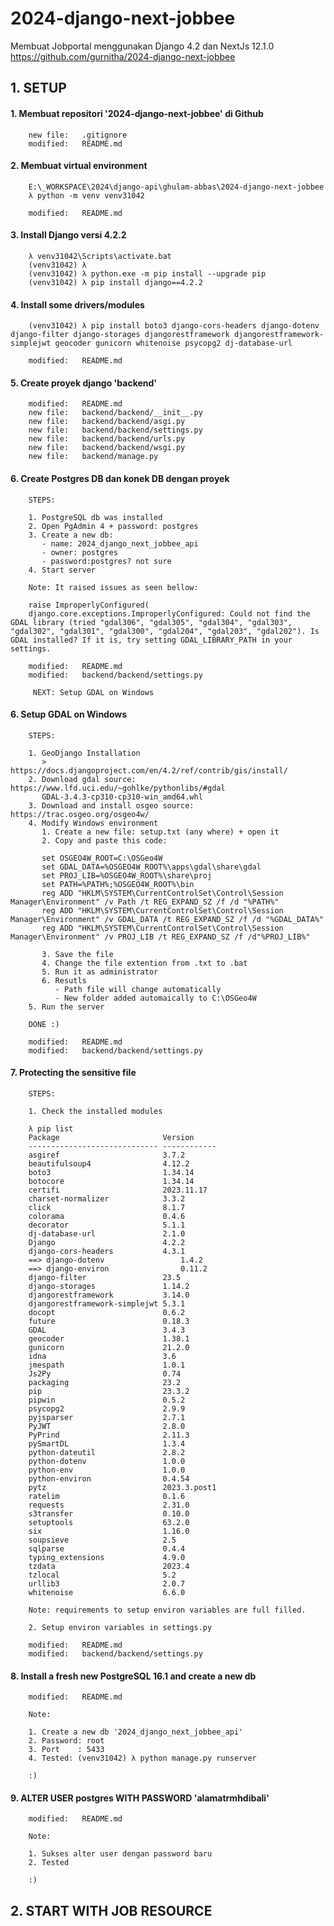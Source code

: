 # 2024-django-next-jobbee
Membuat Jobportal menggunakan Django 4.2 dan NextJs 12.1.0
https://github.com/gurnitha/2024-django-next-jobbee


## 1. SETUP

#### 1. Membuat repositori '2024-django-next-jobbee' di Github

        new file:   .gitignore
        modified:   README.md

#### 2. Membuat virtual environment

        E:\_WORKSPACE\2024\django-api\ghulam-abbas\2024-django-next-jobbee
        λ python -m venv venv31042

        modified:   README.md

#### 3. Install Django versi 4.2.2

        λ venv31042\Scripts\activate.bat
        (venv31042) λ 
        (venv31042) λ python.exe -m pip install --upgrade pip
        (venv31042) λ pip install django==4.2.2

#### 4. Install some drivers/modules

        (venv31042) λ pip install boto3 django-cors-headers django-dotenv django-filter django-storages djangorestframework djangorestframework-simplejwt geocoder gunicorn whitenoise psycopg2 dj-database-url

        modified:   README.md

#### 5. Create proyek django 'backend'

        modified:   README.md
        new file:   backend/backend/__init__.py
        new file:   backend/backend/asgi.py
        new file:   backend/backend/settings.py
        new file:   backend/backend/urls.py
        new file:   backend/backend/wsgi.py
        new file:   backend/manage.py

#### 6. Create Postgres DB dan konek DB dengan proyek

        STEPS:

        1. PostgreSQL db was installed
        2. Open PgAdmin 4 + password: postgres
        3. Create a new db: 
           - name: 2024_django_next_jobbee_api
           - owner: postgres
           - password:postgres? not sure
        4. Start server 

        Note: It raised issues as seen bellow:

        raise ImproperlyConfigured(
        django.core.exceptions.ImproperlyConfigured: Could not find the GDAL library (tried "gdal306", "gdal305", "gdal304", "gdal303", "gdal302", "gdal301", "gdal300", "gdal204", "gdal203", "gdal202"). Is GDAL installed? If it is, try setting GDAL_LIBRARY_PATH in your settings.

        modified:   README.md
        modified:   backend/backend/settings.py

         NEXT: Setup GDAL on Windows

#### 6. Setup GDAL on Windows

        STEPS:

        1. GeoDjango Installation
           > https://docs.djangoproject.com/en/4.2/ref/contrib/gis/install/
        2. Download gdal source: https://www.lfd.uci.edu/~gohlke/pythonlibs/#gdal
           GDAL-3.4.3-cp310-cp310-win_amd64.whl
        3. Download and install osgeo source: https://trac.osgeo.org/osgeo4w/
        4. Modify Windows environment
           1. Create a new file: setup.txt (any where) + open it
           2. Copy and paste this code:

           set OSGEO4W_ROOT=C:\OSGeo4W
           set GDAL_DATA=%OSGEO4W_ROOT%\apps\gdal\share\gdal
           set PROJ_LIB=%OSGEO4W_ROOT%\share\proj
           set PATH=%PATH%;%OSGEO4W_ROOT%\bin
           reg ADD "HKLM\SYSTEM\CurrentControlSet\Control\Session Manager\Environment" /v Path /t REG_EXPAND_SZ /f /d "%PATH%"
           reg ADD "HKLM\SYSTEM\CurrentControlSet\Control\Session Manager\Environment" /v GDAL_DATA /t REG_EXPAND_SZ /f /d "%GDAL_DATA%"
           reg ADD "HKLM\SYSTEM\CurrentControlSet\Control\Session Manager\Environment" /v PROJ_LIB /t REG_EXPAND_SZ /f /d"%PROJ_LIB%"
           
           3. Save the file
           4. Change the file extention from .txt to .bat
           5. Run it as administrator
           6. Resutls
              - Path file will change automatically
              - New folder added automaically to C:\OSGeo4W
        5. Run the server

        DONE :)

        modified:   README.md
        modified:   backend/backend/settings.py

#### 7. Protecting the sensitive file

        STEPS:

        1. Check the installed modules

        λ pip list                                     
        Package                       Version          
        ----------------------------- ------------     
        asgiref                       3.7.2            
        beautifulsoup4                4.12.2           
        boto3                         1.34.14          
        botocore                      1.34.14          
        certifi                       2023.11.17       
        charset-normalizer            3.3.2            
        click                         8.1.7            
        colorama                      0.4.6            
        decorator                     5.1.1            
        dj-database-url               2.1.0            
        Django                        4.2.2            
        django-cors-headers           4.3.1            
        ==> django-dotenv                 1.4.2            
        ==> django-environ                0.11.2           
        django-filter                 23.5             
        django-storages               1.14.2           
        djangorestframework           3.14.0           
        djangorestframework-simplejwt 5.3.1            
        docopt                        0.6.2            
        future                        0.18.3           
        GDAL                          3.4.3            
        geocoder                      1.38.1           
        gunicorn                      21.2.0           
        idna                          3.6              
        jmespath                      1.0.1            
        Js2Py                         0.74             
        packaging                     23.2             
        pip                           23.3.2           
        pipwin                        0.5.2            
        psycopg2                      2.9.9            
        pyjsparser                    2.7.1            
        PyJWT                         2.8.0            
        PyPrind                       2.11.3           
        pySmartDL                     1.3.4            
        python-dateutil               2.8.2
        python-dotenv                 1.0.0
        python-env                    1.0.0            
        python-environ                0.4.54           
        pytz                          2023.3.post1     
        ratelim                       0.1.6            
        requests                      2.31.0           
        s3transfer                    0.10.0           
        setuptools                    63.2.0           
        six                           1.16.0           
        soupsieve                     2.5              
        sqlparse                      0.4.4            
        typing_extensions             4.9.0            
        tzdata                        2023.4           
        tzlocal                       5.2              
        urllib3                       2.0.7            
        whitenoise                    6.6.0

        Note: requirements to setup environ variables are full filled.

        2. Setup environ variables in settings.py
           
        modified:   README.md
        modified:   backend/backend/settings.py

#### 8. Install a fresh new PostgreSQL 16.1 and create a new db

        modified:   README.md

        Note:

        1. Create a new db '2024_django_next_jobbee_api' 
        2. Password: root
        3. Port    : 5433
        4. Tested: (venv31042) λ python manage.py runserver

        :)

#### 9. ALTER USER postgres WITH PASSWORD 'alamatrmhdibali'

        modified:   README.md

        Note:

        1. Sukses alter user dengan password baru
        2. Tested

        :) 


## 2. START WITH JOB RESOURCE                                   


